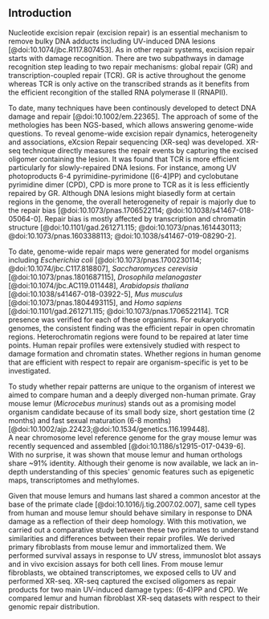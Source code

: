 ## Introduction 

Nucleotide excision repair (excision repair) is an essential mechanism to remove bulky DNA adducts including UV-induced DNA lesions [@doi:10.1074/jbc.R117.807453]. 
As in other repair systems, excision repair starts with damage recognition. 
There are two subpathways in damage recognition step leading to two repair mechanisms: global repair (GR) and transcription-coupled repair (TCR). 
GR is active throughout the genome whereas TCR is only active on the transcribed strands as it benefits from the efficient recongition of the stalled RNA polymerase II (RNAPII). 

To date, many techniques have been continously developed to detect DNA damage and repair [@doi:10.1002/em.22365].
The approach of some of the methologies has been NGS-based, which allows answering genome-wide questions.
To reveal genome-wide excision repair dynamics, heterogeneity and associations, eXcsion Repair sequencing (XR-seq) was developed.
XR-seq technique directly measures the repair events by capturing the excised oligomer containing the lesion. 
It was found that TCR is more efficient particularly for slowly-repaired DNA lesions. 
For instance, among UV photoproducts 6-4 pyrimidine-pyrimidone ([6-4]PP) and cyclobutane pyrimidine dimer (CPD), CPD is more prone to TCR as it is less efficiently repaired by GR. 
Although DNA lesions might biasedly form at certain regions in the genome, the overall heterogeneity of repair is majorly due to the repair bias [@doi:10.1073/pnas.1706522114; @doi:10.1038/s41467-018-05064-0]. 
Repair bias is mostly affected by transcription and chromatin structure [@doi:10.1101/gad.261271.115; @doi:10.1073/pnas.1614430113; @doi:10.1073/pnas.1603388113; @doi:10.1038/s41467-019-08290-2].

To date, genome-wide repair maps were generated for model organisms including *Escherichia coli* [@doi:10.1073/pnas.1700230114; @doi:10.1074/jbc.C117.818807], *Saccharomyces cerevisia* [@doi:10.1073/pnas.1801687115], *Drosophila melanogaster* [@doi:10.1074/jbc.AC119.011448], *Arabidopsis thaliana* [@doi:10.1038/s41467-018-03922-5], *Mus musculus* [@doi:10.1073/pnas.1804493115], and *Homo sapiens* [@doi:10.1101/gad.261271.115; @doi:10.1073/pnas.1706522114]. 
TCR presence was verified for each of these organisms. 
For eukaryotic genomes, the consistent finding was the efficient repair in open chromatin regions.
Heterochromatin regions were found to be repaired at later time points.
Human repair profiles were extensively studied with respect to damage formation and chromatin states.
Whether regions in human genome that are efficient with respect to repair are organism-specific is yet to be investigated.

To study whether repair patterns are unique to the organism of interest we aimed to compare human and a deeply diverged non-human primate. 
Gray mouse lemur (*Microcebus murinus*) stands out as a promising model organism candidate because of its small body size, short gestation time (2 months) and fast sexual maturation (6-8 months) [@doi:10.1002/ajp.22423;@doi:10.1534/genetics.116.199448].  
A near chromosome level reference genome for the gray mouse lemur was recently sequenced and assembled [@doi:10.1186/s12915-017-0439-6]. 
With no surprise, it was shown that mouse lemur and human orthologs share ~91% identity. 
Although their genome is now available, we lack an in-depth understanding of this species' genomic features such as epigenetic maps, transcriptomes and methylomes.

Given that mouse lemurs and humans last shared a common ancestor at the base of the primate clade [@doi:10.1016/j.tig.2007.02.007], same cell types from human and mouse lemur should behave similary in response to DNA damage as a reflection of their deep homology.
With this motivation, we carried out a comparative study between these two primates to understand similarities and differences between their repair profiles.
We derived primary fibroblasts from mouse lemur and immortalized them.
We performed survival assays in response to UV stress, immunoslot blot assays and in vivo excision assays for both cell lines. 
From mouse lemur fibroblasts, we obtained transcriptomes, we exposed cells to UV and performed XR-seq.
XR-seq captured the excised oligomers as repair products for two main UV-induced damage types: (6-4)PP and CPD.
We compared lemur and human fibroblast XR-seq datasets with respect to their genomic repair distribution.
